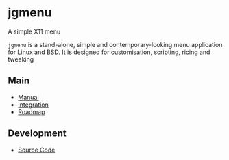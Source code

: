 # jgmenu

A simple X11 menu

`jgmenu` is a stand-alone, simple and contemporary-looking menu application for
Linux and BSD.  It is designed for customisation, scripting, ricing and
tweaking

## Main

- [Manual](manual.html)
- [Integration](integration.html)
- [Roadmap](roadmap.html)

## Development

- [Source Code](https://github.com/johanmalm/jgmenu.git)

